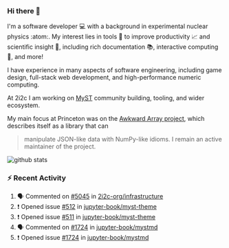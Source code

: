 ### Hi there 👋 

I'm a software developer 💻 with a background in experimental nuclear physics :atom:. My interest lies in tools :wrench: to improve productivity :chart_with_upwards_trend: and scientific insight :telescope:, including rich documentation 📚, interactive computing 🧮, and more! 

I have experience in many aspects of software engineering, including game design, full-stack web development, and high-performance numeric computing. 

At 2i2c I am working on [MyST](https://github.com/jupyter-book/mystmd) community building, tooling, and wider ecosystem. 

My main focus at Princeton was on the [Awkward Array project](awkward-array.org/), which describes itself as a library that can 
> manipulate JSON-like data with NumPy-like idioms. I remain an active maintainer of the project. 

![github stats](https://github-readme-stats.vercel.app/api?username=agoose77&show_icons=true&hide_rank=true&hide_title=true&bg_color=30,e76445,904e95&text_color=efe3ec&icon_color=efe3ec)
<!--
**agoose77/agoose77** is a ✨ _special_ ✨ repository because its `README.md` (this file) appears on your GitHub profile.

Here are some ideas to get you started:

- 🔭 I’m currently working on ...
- 🌱 I’m currently learning ...
- 👯 I’m looking to collaborate on ...
- 🤔 I’m looking for help with ...
- 💬 Ask me about ...
- 📫 How to reach me: ...
- 😄 Pronouns: ...
- ⚡ Fun fact: ...
-->

### :zap: Recent Activity

<!--START_SECTION:activity-->
1. 🗣 Commented on [#5045](https://github.com/2i2c-org/infrastructure/issues/5045#issuecomment-2575106430) in [2i2c-org/infrastructure](https://github.com/2i2c-org/infrastructure)
2. ❗ Opened issue [#512](https://github.com/jupyter-book/myst-theme/issues/512) in [jupyter-book/myst-theme](https://github.com/jupyter-book/myst-theme)
3. ❗ Opened issue [#511](https://github.com/jupyter-book/myst-theme/issues/511) in [jupyter-book/myst-theme](https://github.com/jupyter-book/myst-theme)
4. 🗣 Commented on [#1724](https://github.com/jupyter-book/mystmd/issues/1724#issuecomment-2573393393) in [jupyter-book/mystmd](https://github.com/jupyter-book/mystmd)
5. ❗ Opened issue [#1724](https://github.com/jupyter-book/mystmd/issues/1724) in [jupyter-book/mystmd](https://github.com/jupyter-book/mystmd)
<!--END_SECTION:activity-->
